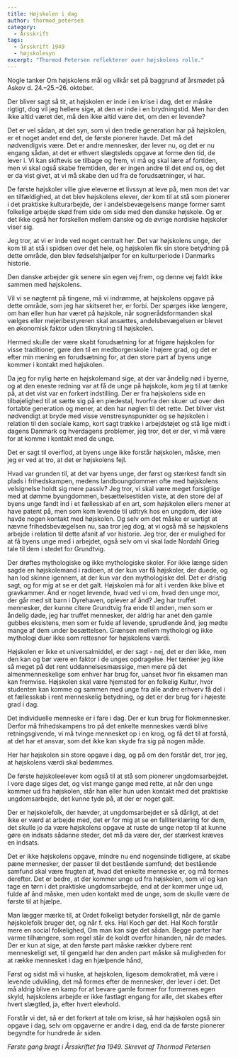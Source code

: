 ```yaml
---
title: Højskolen i dag
author: thormod_petersen
category:
  - Årsskrift
tags:
  - årsskrift 1949
  - højskolesyn
excerpt: "Thormod Petersen reflekterer over højskolens rolle."
---
```


Nogle tanker Om højskolens mål og vilkår set på baggrund af årsmødet på Askov d. 24.–25.–26. oktober.

Der bliver sagt så tit, at højskolen er inde i en krise i dag, det er måske rigtigt, dog vil jeg hellere sige, at den er inde i en brydningstid. Men har den ikke altid været det, må den ikke altid være det, om den er levende?

Det er vel sådan, at det syn, som vi den tredie generation har på højskolen, er et noget andet end det, de første pionerer havde. Det må det nødvendigvis være. Det er andre mennesker, der lever nu, og det er nu engang sådan, at det er ethvert slægtsleds opgave at forme den tid, de lever i. Vi kan skiftevis se tilbage og frem, vi må og skal lære af fortiden, men vi skal også skabe fremtiden, der er ingen andre til det end os, og det er da vist givet, at vi må skabe den ud fra de forudsætninger, vi har.

De første højskoler ville give eleverne et livssyn at leve på, men mon det var en tilfældighed, at det blev højskolens elever, der kom til at stå som pionerer i det praktiske kulturarbejde, der i andelsbevægelsens mange former samt folkelige arbejde skød frem side om side med den danske højskole. Og er det ikke også her forskellen mellem danske og de øvrige nordiske højskoler viser sig.

Jeg tror, at vi er inde ved noget centralt her. Det var højskolens unge, der kom til at stå i spidsen over det hele, og højskolen fik sin store betydning på dette område, den blev fødselshjælper for en kulturperiode i Danmarks historie.

Den danske arbejder gik senere sin egen vej frem, og denne vej faldt ikke sammen med højskolens.

Vil vi se nøgternt på tingene, må vi indrømme, at højskolens opgave på dette område, som jeg har skitseret her, er forbi. Der spørges ikke længere, om han eller hun har været på højskole, når sognerådsformanden skal vælges eller mejeribestyreren skal ansættes, andelsbevægelsen er blevet en økonomisk faktor uden tilknytning til højskolen.

Hermed skulle der være skabt forudsætning for at frigøre højskolen for visse traditioner, gøre den til en medborgerskole i højere grad, og det er efter min mening en forudsætning for, at den store part af byens unge kommer i kontakt med højskolen.

Da jeg for nylig hørte en højskolemand sige, at der var åndelig nød i byerne, og at den eneste redning var at få de unge på højskole, kom jeg til at tænke på, at det vist var en forkert indstilling. Der er fra højskolens side en tilbøjelighed til at sætte sig på en piedestal, hvorfra den skuer ud over den fortabte generation og mener, at den har nøglen til det rette. Det bliver vist nødvendigt at bryde med visse venstresynspunkter og se højskolen i relation til den sociale kamp, kort sagt trække i arbejdstøjet og stå lige midt i dagens Danmark og hverdagens problemer, jeg tror, det er der, vi må være for at komme i kontakt med de unge.

Det er sagt til overflod, at byens unge ikke forstår højskolen, måske, men jeg er ved at tro, at det er højskolens fejl.

Hvad var grunden til, at det var byens unge, der først og stærkest fandt sin plads i frihedskampen, medens landboungdommen ofte med højskolens velsignelse holdt sig mere passiv? Jeg tror, vi skal være meget forsigtige med at dømme byungdommen, besættelsestiden viste, at den store del af byens unge fandt ind i et fællesskab af en art, som højskolen ellers mener at have patent på, men som kom levende til udtryk hos en ungdom, der ikke havde nogen kontakt med højskolen. Og selv om det måske er uartigt at nævne frihedsbevægelsen nu, saa tror  jeg dog, at vi også må se højskolens arbejde i relation til dette afsnit af vor historie. Jeg tror, der er mulighed for at få byens unge med i arbejdet, også selv om vi skal lade Nordahl Grieg tale til dem i stedet for Grundtvig.

Der drøftes mythologiske og ikke mythologiske skoler. For ikke længe siden sagde en højskolemand i radioen, at der kun var få højskoler, der duede, og han lod skinne igennem, at der kun var den mythologiske del. Det er dristig sagt, og for mig at se er det galt. Højskolen må for alt i verden ikke blive et gravkammer. Ånd er noget levende, hvad ved vi om, hvad den unge mor, der går med sit barn i Dyrehaven, oplever af ånd? Jeg har truffet mennesker, der kunne citere Grundtvig fra ende til anden, men som er åndelig døde, jeg har truffet mennesker, der aldrig har anet den gamle gubbes eksistens, men som er fulde af levende, sprudlende ånd, jeg mødte mange af dem under besættelsen. Grænsen mellem mythologi og ikke mythologi duer ikke som rettesnor for højskolens værdi.

Højskolen er ikke et universalmiddel, er der sagt - nej, det er den ikke, men den kan og bør være en faktor i de unges opdragelse. Her tænker jeg ikke så meget på det rent uddannelsesmæssige, men mere på det almenmenneskelige som enhver har brug for, uanset hvor fin eksamen man kan fremvise. Højskolen skal være hjemsted for en folkelig Kultur, hvor studenten kan komme og sammen med unge fra alle andre erhverv få del i et fællesskab i rent menneskelig betydning, og det er der brug for i højeste grad i dag.

Ꭰet individuelle menneske er i fare i dag. Der er kun brug for flokmennesker. Derfor må frihedskampens tro på det enkelte menneskes værdi blive retningsgivende, vi må tvinge mennesket op i en krog, og få det til at forstå, at det har et ansvar, som det ikke kan skyde fra sig på nogen måde.

Her har højskolen sin store opgave i dag, og på om den forstår det, tror jeg, at højskolens værdi skal bedømmes.

De første højskoleelever kom også til at stå som pionerer ungdomsarbejdet. I vore dage siges det, og vist mange gange med rette, at når den unge kommer ud fra højskolen, står han eller hun uden kontakt med det praktiske ungdomsarbejde, det kunne tyde på, at der er noget galt.

Der er højskolefolk, der hævder, at ungdomsarbejdet er så dårligt, at det ikke er værd at arbejde med, det er for mig at se en falliterklæring for dem, det skulle jo da være højskolens opgave at ruste de unge netop til at kunne gøre en indsats sådanne steder, det må da være der, der stærkest kræves en indsats.

Det er ikke højskolens opgave, mindre nu end nogensinde tidligere, at skabe pæne mennesker, der passer til det bestående samfund; det bestående samfund skal være frugten af, hvad det enkelte menneske er, og må formes derefter. Det er bedre, at der kommer unge ud fra højskolen, som vil og kan tage en tørn i det praktiske ungdomsarbejde, end at der kommer unge ud, fulde af ånd måske, men uden kontakt med de unge, som de skulle være de første til at hjælpe.

Man lægger mærke til, at Ordet folkeligt betyder forskelligt, når de gamle højskolefolk bruger det, og når f. eks. Hal Koch gør det. Hal Koch forstår mere en social folkelighed, Om man kan sige det sådan. Begge parter har varme tilhængere, som regel står de koldt overfor hinanden, når de mødes. Der er kun at sige, at den første part måske rækker dybere rent menneskeligt set, til gengæld har den anden part måske så muligheden for at række mennesket i dag en hjælpende hånd,

Først og sidst må vi huske, at højskolen, ligesom demokratiet, må være i levende udvikling, det må formes efter de mennesker, der lever i det. Det må aldrig blive en kamp for at bevare gamle former for formernes egen skyld, højskolens arbejde er ikke fastlagt engang for alle, det skabes efter hvert slægtled, ja, efter hvert elevhold.

Forstår vi det, så er det forkert at tale om krise, så har højskolen også sin opgave i dag, selv om opgaverne er andre i dag, end da de første pionerer begyndte for hundrede år siden.

_Første gang bragt i Årsskriftet fra 1949. Skrevet af Thormod Petersen_
